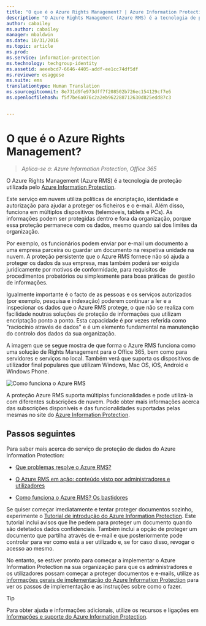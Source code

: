 ```yaml
---
title: "O que é o Azure Rights Management? | Azure Information Protection"
description: "O Azure Rights Management (Azure RMS) é a tecnologia de proteção utilizada pelo Azure Information Protection."
author: cabailey
ms.author: cabailey
manager: mbaldwin
ms.date: 10/31/2016
ms.topic: article
ms.prod: 
ms.service: information-protection
ms.technology: techgroup-identity
ms.assetid: aeeebcd7-6646-4405-addf-ee1cc74df5df
ms.reviewer: esaggese
ms.suite: ems
translationtype: Human Translation
ms.sourcegitcommit: 8e731d9fe973dff7f208502b726ec154129cf7e6
ms.openlocfilehash: f5f7be6a076c2a2eb962288712630d825edd87c3


---
```


# <a name="what-is-azure-rights-management"></a>O que é o Azure Rights Management?

>*Aplica-se a: Azure Information Protection, Office 365*


O Azure Rights Management (Azure RMS) é a tecnologia de proteção utilizada pelo [Azure Information Protection](what-is-information-protection.md).

Este serviço em nuvem utiliza políticas de encriptação, identidade e autorização para ajudar a proteger os ficheiros e o e-mail. Além disso, funciona em múltiplos dispositivos (telemóveis, tablets e PCs). As informações podem ser protegidas dentro e fora da organização, porque essa proteção permanece com os dados, mesmo quando sai dos limites da organização.

Por exemplo, os funcionários podem enviar por e-mail um documento a uma empresa parceira ou guardar um documento na respetiva unidade na nuvem. A proteção persistente que o Azure RMS fornece não só ajuda a proteger os dados da sua empresa, mas também poderá ser exigida juridicamente por motivos de conformidade, para requisitos de procedimentos probatórios ou simplesmente para boas práticas de gestão de informações.

Igualmente importante é o facto de as pessoas e os serviços autorizados (por exemplo, pesquisa e indexação) poderem continuar a ler e a inspecionar os dados que o Azure RMS protege, o que não se realiza com facilidade noutras soluções de proteção de informações que utilizam encriptação ponto a ponto. Esta capacidade é por vezes referida como "raciocínio através de dados" e é um elemento fundamental na manutenção do controlo dos dados da sua organização.

A imagem que se segue mostra de que forma o Azure RMS funciona como uma solução de Rights Management para o Office 365, bem como para servidores e serviços no local. Também verá que suporta os dispositivos de utilizador final populares que utilizam Windows, Mac OS, iOS, Android e Windows Phone.


![Como funciona o Azure RMS](../media/AzRMS_elements.png)

A proteção Azure RMS suporta múltiplas funcionalidades e pode utilizá-la com diferentes subscrições de nuvem. Pode obter mais informações acerca das subscrições disponíveis e das funcionalidades suportadas pelas mesmas no site do [Azure Information Protection](https://www.microsoft.com/en-us/cloud-platform/azure-information-protection).

## <a name="next-steps"></a>Passos seguintes

Para saber mais acerca do serviço de proteção de dados do Azure Information Protection:

-   [Que problemas resolve o Azure RMS?](azure-rms-problems-it-solves.md)

-   [O Azure RMS em ação: conteúdo visto por administradores e utilizadores](what-admins-users-see.md)

-   [Como funciona o Azure RMS? Os bastidores](how-does-it-work.md)



Se quiser começar imediatamente e tentar proteger documentos sozinho, experimente o [Tutorial de introdução do Azure Information Protection](../get-started/infoprotect-quick-start-tutorial.md). Este tutorial inclui avisos que lhe pedem para proteger um documento quando são detetados dados confidenciais. Também inclui a opção de proteger um documento que partilha através de e-mail e que posteriormente pode controlar para ver como está a ser utilizado e, se for caso disso, revogar o acesso ao mesmo.

No entanto, se estiver pronto para começar a implementar o Azure Information Protection na sua organização para que os administradores e os utilizadores possam começar a proteger documentos e e-mails, utilize as [informações gerais de implementação do Azure Information Protection](../plan-design/deployment-roadmap.md) para ver os passos de implementação e as instruções sobre como o fazer.

> [!TIP]
> Para obter ajuda e informações adicionais, utilize os recursos e ligações em [Informações e suporte do Azure Information Protection](../get-started/information-support.md).



<!--HONumber=Oct16_HO5-->


